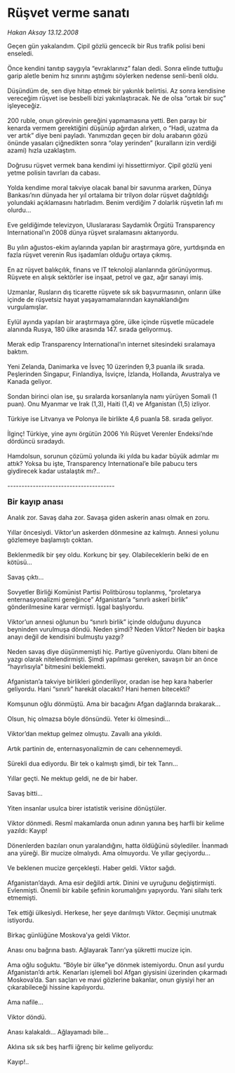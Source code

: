 # Rüşvet verme sanatı

*Hakan Aksay 13.12.2008*

<div class="taraf_structure_2col_1zq">
<div class="margen_n">



 <p>Geçen gün yakalandım. Çipil gözlü gencecik bir Rus trafik polisi beni enseledi. <br/><br/>Önce kendini tanıtıp saygıyla “evraklarınız” falan dedi. Sonra elinde tuttuğu garip aletle benim hız sınırını aştığımı söylerken nedense senli-benli oldu. <br/><br/>Düşündüm de, sen diye hitap etmek bir yakınlık belirtisi. Az sonra kendisine vereceğim rüşvet ise besbelli bizi yakınlaştıracak. Ne de olsa “ortak bir suç” işleyeceğiz. <br/><br/>200 ruble, onun görevinin gereğini yapmamasına yetti. Ben parayı bir kenarda vermem gerektiğini düşünüp ağırdan alırken, o “Hadi, uzatma da ver artık” diye beni payladı. Yanımızdan geçen bir dolu arabanın gözü önünde yasaları çiğnedikten sonra “olay yerinden” (kuralların izin verdiği azami) hızla uzaklaştım. <br/><br/>Doğrusu rüşvet vermek bana kendimi iyi hissettirmiyor. Çipil gözlü yeni yetme polisin tavırları da cabası. <br/><br/>Yolda kendime moral takviye olacak banal bir savunma ararken, Dünya Bankası’nın dünyada her yıl ortalama bir trilyon dolar rüşvet dağıtıldığı yolundaki açıklamasını hatırladım. Benim verdiğim 7 dolarlık rüşvetin lafı mı olurdu... <br/><br/>Eve geldiğimde televizyon, Uluslararası Saydamlık Örgütü Transparency International’ın 2008 dünya rüşvet sıralamasını aktarıyordu. <br/><br/>Bu yılın ağustos-ekim aylarında yapılan bir araştırmaya göre, yurtdışında en fazla rüşvet verenin Rus işadamları olduğu ortaya çıkmış. <br/><br/>En az rüşvet balıkçılık, finans ve IT teknoloji alanlarında görünüyormuş. Rüşvete en alışık sektörler ise inşaat, petrol ve gaz, ağır sanayi imiş. <br/><br/>Uzmanlar, Rusların dış ticarette rüşvete sık sık başvurmasının, onların ülke içinde de rüşvetsiz hayat yaşayamamalarından kaynaklandığını vurgulamışlar. <br/><br/>Eylül ayında yapılan bir araştırmaya göre, ülke içinde rüşvetle mücadele alanında Rusya, 180 ülke arasında 147. sırada geliyormuş. <br/><br/>Merak edip Transparency International’ın internet sitesindeki sıralamaya baktım. <br/><br/>Yeni Zelanda, Danimarka ve İsveç 10 üzerinden 9,3 puanla ilk sırada. Peşlerinden Singapur, Finlandiya, İsviçre, İzlanda, Hollanda, Avustralya ve Kanada geliyor. <br/><br/>Sondan birinci olan ise, şu sıralarda korsanlarıyla namı yürüyen Somali (1 puan). Onu Myanmar ve Irak (1,3), Haiti (1,4) ve Afganistan (1,5) izliyor. <br/><br/>Türkiye ise Litvanya ve Polonya ile birlikte 4,6 puanla 58. sırada geliyor. <br/><br/>İlginç! Türkiye, yine aynı örgütün 2006 Yılı Rüşvet Verenler Endeksi’nde dördüncü sıradaydı. <br/><br/>Hamdolsun, sorunun çözümü yolunda iki yılda bu kadar büyük adımlar mı attık? Yoksa bu işte, Transparency International’e bile pabucu ters giydirecek kadar ustalaştık mı?.. <br/><br/>--------------------------------------<b></b> <br/><br/><font size="4"><strong>Bir kayıp anası <br/></strong></font><br/>Analık zor. Savaş daha zor. Savaşa giden askerin anası olmak en zoru. <br/><br/>Yıllar öncesiydi. Viktor’un askerden dönmesine az kalmıştı. Annesi yolunu gözlemeye başlamıştı çoktan. <br/><br/>Beklenmedik bir şey oldu. Korkunç bir şey. Olabileceklerin belki de en kötüsü... <br/><br/>Savaş çıktı... <br/><br/>Sovyetler Birliği Komünist Partisi Politbürosu toplanmış, “proletarya enternasyonalizmi gereğince” Afganistan’a “sınırlı askerî birlik” gönderilmesine karar vermişti. İşgal başlıyordu. <br/><br/>Viktor’un annesi oğlunun bu “sınırlı birlik” içinde olduğunu duyunca beyninden vurulmuşa döndü. Neden şimdi? Neden Viktor? Neden bir başka anayı değil de kendisini bulmuştu yazgı? <br/><br/>Neden savaş diye düşünmemişti hiç. Partiye güveniyordu. Olanı biteni de yazgı olarak nitelendirmişti. Şimdi yapılması gereken, savaşın bir an önce “hayırlısıyla” bitmesini beklemekti. <br/><br/>Afganistan’a takviye birlikleri gönderiliyor, oradan ise hep kara haberler geliyordu. Hani “sınırlı” harekât olacaktı? Hani hemen bitecekti? <br/><br/>Komşunun oğlu dönmüştü. Ama bir bacağını Afgan dağlarında bırakarak... <br/><br/>Olsun, hiç olmazsa böyle dönsündü. Yeter ki ölmesindi... <br/><br/>Viktor’dan mektup gelmez olmuştu. Zavallı ana yıkıldı. <br/><br/>Artık partinin de, enternasyonalizmin de canı cehennemeydi. <br/><br/>Sürekli dua ediyordu. Bir tek o kalmıştı şimdi, bir tek Tanrı... <br/><br/>Yıllar geçti. Ne mektup geldi, ne de bir haber. <br/><br/>Savaş bitti... <br/><br/>Yiten insanlar usulca birer istatistik verisine dönüştüler. <br/><br/>Viktor dönmedi. Resmî makamlarda onun adının yanına beş harfli bir kelime yazıldı: Kayıp! <br/><br/>Dönenlerden bazıları onun yaralandığını, hatta öldüğünü söylediler. İnanmadı ana yüreği. Bir mucize olmalıydı. Ama olmuyordu. Ve yıllar geçiyordu... <br/><br/>Ve beklenen mucize gerçekleşti. Haber geldi. Viktor sağdı. <br/><br/>Afganistan’daydı. Ama esir değildi artık. Dinini ve uyruğunu değiştirmişti. Evlenmişti. Önemli bir kabile şefinin korumalığını yapıyordu. Yani silahı terk etmemişti. <br/><br/>Tek ettiği ülkesiydi. Herkese, her şeye darılmıştı Viktor. Geçmişi unutmak istiyordu. <br/><br/>Birkaç günlüğüne Moskova’ya geldi Viktor. <br/><br/>Anası onu bağrına bastı. Ağlayarak Tanrı’ya şükretti mucize için. <br/><br/>Ama oğlu soğuktu. “Böyle bir ülke”ye dönmek istemiyordu. Onun asıl yurdu Afganistan’dı artık. Kenarları işlemeli bol Afgan giysisini üzerinden çıkarmadı Moskova’da. Sarı saçları ve mavi gözlerine bakanlar, onun giysiyi her an çıkarabileceği hissine kapılıyordu. <br/><br/>Ama nafile... <br/><br/>Viktor döndü. <br/><br/>Anası kalakaldı... Ağlayamadı bile... <br/><br/>Aklına sık sık beş harfli iğrenç bir kelime geliyordu: <br/><br/>Kayıp!..</p>

<br/>


<div id="taraf_not">
</div>

</div>


</div>
